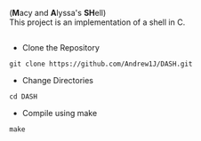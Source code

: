 (**M**acy and **A**lyssa's **SH**ell) <br>
This project is an implementation of a shell in C.

## 
* Clone the Repository
```
git clone https://github.com/Andrew1J/DASH.git
```
* Change Directories 
```
cd DASH
```
* Compile using make
```
make
```
